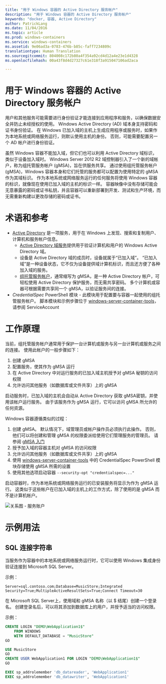 ```yaml
---
title: "用于 Windows 容器的 Active Directory 服务帐户"
description: "用于 Windows 容器的 Active Directory 服务帐户"
keywords: "docker, 容器, Active Directory"
author: PatrickLang
ms.date: 11/04/2016
ms.topic: article
ms.prod: windows-containers
ms.service: windows-containers
ms.assetid: 9e06ad3a-0783-476b-b85c-faff7234809c
translationtype: Human Translation
ms.sourcegitcommit: 804008c172b80a4f354a92cd4d12a4e23e1d4328
ms.openlocfilehash: 00a43f8d4d27327c61e318f3a915047106ad2aca

---
```


# 用于 Windows 容器的 Active Directory 服务帐户

用户和其他服务可能需要进行身份验证才能连接到应用程序和服务，以确保数据安全并防止未经授权的使用。 Windows Active Directory (AD) 域本身支持密码和证书身份验证。 在 Windows 已加入域的主机上生成应用程序或服务时，如果作为本地系统或网络服务运行，则默认使用主机的身份。 否则，可能需要配置另一个 AD 帐户进行身份验证。

虽然 Windows 容器不能加入域，但它们也可以利用 Active Directory 域标识，类似于设备加入域时。 Windows Server 2012 R2 域控制器引入了一个新的域帐户，称为组托管服务帐户 (gMSA)，旨在供服务共享。 通过使用组托管服务帐户 (gMSA)，Windows 容器本身和它们托管的服务都可以配置为使用特定的 gMSA 作为其域标识。 作为本地系统或网络服务运行的任何服务将使用 Windows 容器的标识，就像现在使用已加入域的主机的标识一样。 容器映像中没有存储可能会无意暴露的密码或证书私钥，并且容器可以重新部署到开发、测试和生产环境，而无需重新构建以更改存储的密码或证书。 


# 术语和参考
- [Active Directory](http://social.technet.microsoft.com/wiki/contents/articles/1026.active-directory-services-overview.aspx) 是一项服务，用于在 Windows 上发现、搜索和复制用户、计算机和服务帐户信息。 
  - [Active Directory 域服务](https://technet.microsoft.com/en-us/library/dd448614.aspx)提供用于验证计算机和用户的 Windows Active Directory 域。 
  - 设备是 Active Directory 域的成员时，设备就属于“已加入域”。 “已加入域”是一种设备状态，它不仅为设备提供域计算机标识，而且还方便了各种加入域的服务。
  - [组托管服务帐户](https://technet.microsoft.com/en-us/library/jj128431(v=ws.11).aspx)，通常缩写为 gMSA，是一种 Active Directory 帐户，可轻松使用 Active Directory 保护服务，而无需共享密码。 多个计算机或容器可根据需要共享同一个 gMSA，以验证服务间的连接。
- _CredentialSpec_ PowerShell 模块 - 此模块用于配置要与容器一起使用的组托管服务帐户。 脚本模块和示例步骤位于 [windows-server-container-tools](https://github.com/Microsoft/Virtualization-Documentation/tree/live/windows-server-container-tools)，请参阅 ServiceAccount

# 工作原理

当前，组托管服务帐户通常用于保护一台计算机或服务与另一台计算机或服务之间的连接。 使用此帐户的一般步骤如下：

1. 创建 gMSA
2. 配置服务，使其作为 gMSA 运行
3. 在 Active Directory 中对运行服务的已加入域主机授予对 gMSA 秘钥的访问权限
4. 允许访问其他服务（如数据库或文件共享）上的 gMSA

启动服务时，已加入域的主机会自动从 Active Directory 获取 gMSA密钥，并使用该帐户运行服务。 由于该服务作为 gMSA 运行，它可以访问 gMSA 所允许的任何资源。


Windows 容器遵循类似的过程：

1. 创建 gMSA。 默认情况下，域管理员或帐户操作员必须执行此操作。 否则，他们可以将创建和管理 gMSA 的权限委派给使用它们管理服务的管理员。 请参阅 [gMSA 入门](https://technet.microsoft.com/en-us/library/jj128431(v=ws.11).aspx)
2. 授予加入域的容器主机对 gMSA 的访问权限
3. 允许访问其他服务（如数据库或文件共享）上的 gMSA
4. 使用 [windows-server-container-tools](https://github.com/Microsoft/Virtualization-Documentation/tree/live/windows-server-container-tools) 中的 CredentialSpec PowerShell 模块存储使用 gMSA 所需的设置
5. 使用其他选项启动容器 `--security-opt "credentialspec=..."`

启动容器时，作为本地系统或网络服务运行的已安装服务将显示为作为 gMSA 运行。 这类似于这些帐户在已加入域的主机上的工作方式，除了使用的是 gMSA 而不是计算机帐户。 

![关系图 - 服务账户](media/serviceaccount_diagram.png)


# 示例用法


## SQL 连接字符串
当服务作为容器中的本地系统或网络服务运行时，它可以使用 Windows 集成身份验证连接到 Microsoft SQL Server。

示例：

```none
Server=sql.contoso.com;Database=MusicStore;Integrated Security=True;MultipleActiveResultSets=True;Connect Timeout=30
```

在 Microsoft SQL Server上，使用域和 gMSA 名称（以 $ 结尾）创建一个登录名。 创建登录名后，可以将其添加到数据库上的用户，并授予适当的访问权限。

示例： 

```sql
CREATE LOGIN "DEMO\WebApplication1$"
    FROM WINDOWS
    WITH DEFAULT_DATABASE = "MusicStore"
GO

USE MusicStore
GO
CREATE USER WebApplication1 FOR LOGIN "DEMO\WebApplication1$"
GO

EXEC sp_addrolemember 'db_datareader', 'WebApplication1'
EXEC sp_addrolemember 'db_datawriter', 'WebApplication1'
```



<!--HONumber=Nov16_HO1-->


